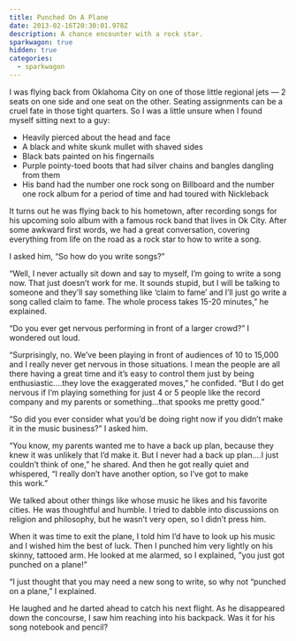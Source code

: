 ```yaml
---
title: Punched On A Plane
date: 2013-02-16T20:30:01.978Z
description: A chance encounter with a rock star.
sparkwagon: true
hidden: true
categories:
  - sparkwagon
---
```


I was flying back from Oklahoma City on one of those little regional jets — 2 seats on one side and one seat on the other. Seating assignments can be a cruel fate in those tight quarters. So I was a little unsure when I found myself sitting next to a guy:

- Heavily pierced about the head and face
- A black and white skunk mullet with shaved sides
- Black bats painted on his fingernails
- Purple pointy-toed boots that had silver chains and bangles dangling from them
- His band had the number one rock song on Billboard and the number one rock album for a period of time and had toured with Nickleback

It turns out he was flying back to his hometown, after recording songs for his upcoming solo album with a famous rock band that lives in Ok City. After some awkward first words, we had a great conversation, covering everything from life on the road as a rock star to how to write a song.

I asked him, “So how do you write songs?”

“Well, I never actually sit down and say to myself, I’m going to write a song now. That just doesn’t work for me. It sounds stupid, but I will be talking to someone and they’ll say something like ‘claim to fame’ and I’ll just go write a song called claim to fame. The whole process takes 15-20 minutes,” he explained.

“Do you ever get nervous performing in front of a larger crowd?” I wondered out loud.

“Surprisingly, no. We’ve been playing in front of audiences of 10 to 15,000 and I really never get nervous in those situations. I mean the people are all there having a great time and it’s easy to control them just by being enthusiastic….they love the exaggerated moves,” he confided. “But I do get nervous if I’m playing something for just 4 or 5 people like the record company and my parents or something…that spooks me pretty good.”

“So did you ever consider what you’d be doing right now if you didn’t make it in the music business?” I asked him.

“You know, my parents wanted me to have a back up plan, because they knew it was unlikely that I’d make it. But I never had a back up plan….I just couldn’t think of one,” he shared. And then he got really quiet and whispered, “I really don’t have another option, so I’ve got to make this work.”

We talked about other things like whose music he likes and his favorite cities. He was thoughtful and humble. I tried to dabble into discussions on religion and philosophy, but he wasn’t very open, so I didn’t press him.

When it was time to exit the plane, I told him I’d have to look up his music and I wished him the best of luck. Then I punched him very lightly on his skinny, tattooed arm. He looked at me alarmed, so I explained, ”you just got punched on a plane!”

“I just thought that you may need a new song to write, so why not “punched on a plane,” I explained.

He laughed and he darted ahead to catch his next flight. As he disappeared down the concourse, I saw him reaching into his backpack. Was it for his song notebook and pencil?
